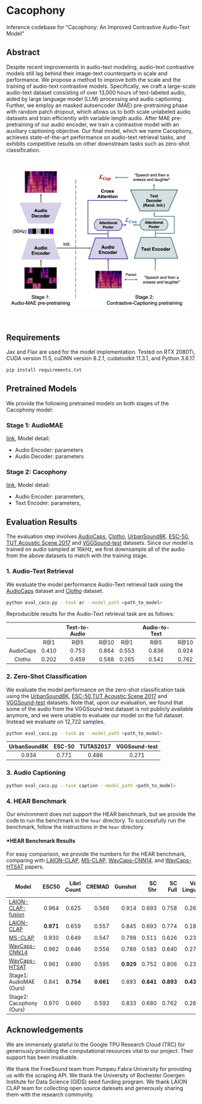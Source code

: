 # Cacophony
Inference codebase for "Cacophony: An Improved Contrastive Audio-Text Model"

## Abstract
Despite recent improvements in audio-text modeling, audio-text contrastive models still lag behind their image-text counterparts in scale and performance. We propose a method to improve both the scale and the training of audio-text contrastive models. Specifically, we craft a large-scale audio-text dataset consisting of over 13,000 hours of text-labeled audio, aided by large language model (LLM) processing and audio captioning. Further, we employ an masked autoencoder (MAE) pre-pretraining phase with random patch dropout, which allows us to both scale unlabeled audio datasets and train efficiently with variable length audio. After MAE pre-pretraining of our audio encoder, we train a contrastive model with an auxiliary captioning objective. Our final model, which we name Cacophony, achieves state-of-the-art performance on audio-text retrieval tasks, and exhibits competitive results on other downstream tasks such as zero-shot classification.

<br>
<p align="center">
    <img src="./assets/training_block.png" width="500">
</p>
<br>

## Requirements
Jax and Flax are used for the model implementation. Tested on RTX 2080Ti, CUDA version 11.5, cuDNN version 8.2.1, cudatoolkit 11.3.1, and Python 3.8.17.

```bash
pip install requirements.txt
```

## Pretrained Models
We provide the following pretrained models on both stages of the Cacophony model:
### Stage 1: AudioMAE
[link](https://drive.google.com/), Model detail: 
* Audio Encoder: parameters
* Audio Decoder: parameters


### Stage 2: Cacophony
[link](https://drive.google.com/), Model detail:
* Audio Encoder: parameters,
* Text Encoder: parameters,


## Evaluation Results

The evaluation step involves [AudioCaps](https://audiocaps.github.io/), [Clotho](https://github.com/audio-captioning/clotho-dataset), [UrbanSound8K](https://urbansounddataset.weebly.com/urbansound8k.html), [ESC-50](https://github.com/karolpiczak/ESC-50[), [TUT Acoustic Scene 2017](https://zenodo.org/records/400515) and [VGGSound-test](https://www.robots.ox.ac.uk/~vgg/data/vggsound/) datasets. Since our model is trained on audio sampled at 16kHz, we first downsample all of the audio from the above datasets to match with the training stage.

### 1. Audio-Text Retrieval

We evaluate the model performance Audio-Text retrieval task using the [AudioCaps](https://audiocaps.github.io/) dataset and [Clotho](https://github.com/audio-captioning/clotho-dataset) dataset.

```bash
python eval_caco.py --task ar --model_path <path_to_model>
```

Reproducible results for the Audio-Text retrieval task are as follows:
<center>

| | |Text-to-Audio| | |Audio-to-Text| | 
|:------:|:------:|:------:|:-----:|:------:|:------:|:-----:|
| |R@1|R@5|R@10|R@1|R@5|R@10|
|AudioCaps |0.410| 0.753| 0.864|0.553|0.836|0.924|
|Clotho|0.202| 0.459| 0.588|0.265|0.541|0.762|

</center>

### 2. Zero-Shot Classification
We evaluate the model performance on the zero-shot classification task using the [UrbanSound8K](https://urbansounddataset.weebly.com/urbansound8k.html), [ESC-50](https://github.com/karolpiczak/ESC-50[),[TUT Acoustic Scene 2017](https://zenodo.org/records/400515) and [VGGSound-test](https://www.robots.ox.ac.uk/~vgg/data/vggsound/) datasets. Note that, upon our evaluation, we found that some of the audio from the VGGSound-test dataset is not publicly available anymore, and we were unable to evaluate our model on the full dataset. Instead we evaluate on 12,722 samples.

```bash
python eval_caco.py --task zs --model_path <path_to_model>
```
<center>

| UrbanSound8K| ESC-50|TUTAS2017 |VGGSound-test| 
|:------:|:------:|:-----:|:------:|
|0.934| 0.771| 0.486|0.271|

</center>

### 3. Audio Captioning

```bash
python eval_caco.py --task caption --model_path <path_to_model>
```

### 4. HEAR Benchmark

Our environment does not support the HEAR benchmark, but we provide the code to run the benchmark in the `hear` directory. To successfully run the benchmark, follow the instructions in the `hear` directory.


#### *HEAR Benchmark Results
For easy comparison, we provide the numbers for the HEAR benchmark, comparing with [LAION-CLAP](https://arxiv.org/abs/2211.06687), [MS-CLAP](https://arxiv.org/abs/2206.04769), [WavCaps-CNN14](https://arxiv.org/abs/2303.17395), and [WavCaps-HTSAT](https://arxiv.org/abs/2303.17395) papers.

<center>

| Model| ESC50| Libri<br>Count| CREMAD| Gunshot|SC 5hr|SC Full|Vox<br>Lingua|Vocal<br>Imitation|NSynth<br>Pitch<br>5hr|NSynth<br>Pitch<br>50hr|GTZAN<br>Genre|GTZAN<br>Music<br>Speech|Beijing<br>Opera<br>Percussion|
|----------|:-------------:|------:|------:|------:|------:|------:|------:|------:|------:|------:|------:|------:|------:|
| [LAION-CLAP-fusion](https://arxiv.org/abs/2211.06687) |  0.964|0.625| 0.566| 0.914| 0.693 | 0.758| 0.264| 0.155| 0172| 0.376 | 0.842| 0.962| 0.962|
| [LAION-CLAP](https://arxiv.org/abs/2211.06687) |**0.971**|0.659|0.557|0.845|0.693|0.774|0.189| 0.151| 0.180| 0.423|0.838|0.969|0.953|
| [MS-CLAP](https://arxiv.org/abs/2206.04769) |0.930|0.649|0.547|0.798|0.511|0.626|0.236| 0.106|0.112|0.274| 0.818|**0.992**|0.932|
|[WavCaps-CNN14](https://arxiv.org/abs/2303.17395)|0.962| 0.646| 0.556|0.789|0.583|0.640|0.270|0.158| 0.140|0.324|**0.861**| **0.992**|0.957|
|[WavCaps-HTSAT](https://arxiv.org/abs/2303.17395)|0.961| 0.690| 0.595| **0.929**| 0.752|0.806|0.234| 0.168| 0.256| 0.548|0.847| 0.962| 0.958|
|Stage1: AudioMAE (Ours)|0.841| **0.754**|**0.661**| 0.893| **0.841**|**0.893**| **0.439**| 0.161| **0.700**|**0.827**|0.828| 0.985| 0.945|
|Stage2: Cacophony (Ours)|0.970| 0.660| 0.593|0.833|0.680|0.762| 0.262|**0.191**| 0.420|0.726|0.850| 0.985|**0.970**|
</center>

## Acknowledgements

We are immensely grateful to the Google TPU Research Cloud (TRC) for generously providing the computational resources vital to our project. 
Their support has been invaluable.


We thank the FreeSound team from Pompeu Fabra University for providing us with the scraping API.
We thank the University of Rochester Goergen Institute for Data Science (GIDS) seed funding program.
We thank LAION CLAP team for collecting open source datesets and generously sharing them with the research community.